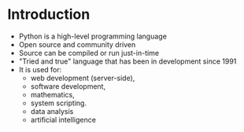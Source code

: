 # Introduction

- Python is a high-level programming language
- Open source and community driven
- Source can be compiled or run just-in-time
- "Tried and true" language that has been in development since 1991
- It is used for:
    - web development (server-side),
    - software development,
    - mathematics,
    - system scripting.
    - data analysis
    - artificial intelligence
